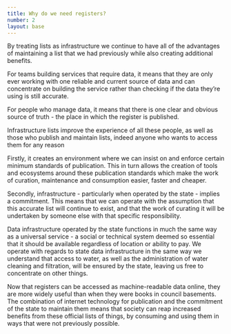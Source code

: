 ```yaml
---
title: Why do we need registers?
number: 2
layout: base
---
```

By treating lists as infrastructure we continue to have all of the advantages
of maintaining a list that we had previously while also creating additional
benefits.

For teams building services that require data, it means that they are only
ever working with one reliable and current source of data and can concentrate
on building the service rather than checking if the data they’re using is
still accurate.

For people who manage data, it means that there is one clear and obvious source
of truth - the place in which the register is published.

Infrastructure lists improve the experience of all these people, as well as
those who publish and maintain lists, indeed anyone who wants to access them
for any reason

Firstly, it creates an environment where we can insist on and enforce certain
minimum standards of publication. This in turn allows the creation of tools and
ecosystems around these publication standards which make the work of curation,
maintenance and consumption easier, faster and cheaper.

Secondly, infrastructure - particularly when operated by the state - implies a
commitment. This means that we can operate with the assumption that this accurate
list will continue to exist, and that the work of curating it will be undertaken
by someone else with that specific responsibility.

Data infrastructure operated by the state functions in much the same way as a
universal service - a social or technical system deemed so essential that it
should be available regardless of location or ability to pay. We operate with
regards to state data infrastructure in the same way we understand that access
to water, as well as the administration of water cleaning and filtration, will
be ensured by the state, leaving us free to concentrate on other things.

Now that registers can be accessed as machine-readable data online, they are
more widely useful than when they were books in council basements. The combination
of internet technology for publication and the commitment of the state to maintain
them means that society can reap increased benefits from these official lists of
things, by consuming and using them in ways that were not previously possible.
